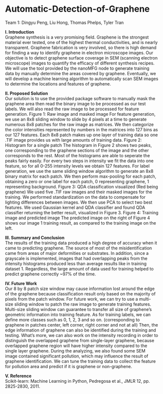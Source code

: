 # Automatic-Detection-of-Graphene
Team 1: Dingyu Peng, Liu Hong, Thomas Phelps, Tyler Tran

**I. Introduction**  
Graphene synthesis is a very promising field. Graphene is the strongest material ever tested, one
of the highest thermal conductivities, and is nearly transparent. Graphene fabrication is very
involved, so there is high demand for finding a way to identify graphene in electron microscope
images.
Our objective is to detect graphene surface coverage in SEM (scanning electron microscope)
images to quantify the efficacy of different synthesis recipes. We will use the tool provided by
the nanoMFG node to generate training data by manually determine the areas covered by
graphene. Eventually, we will develop a machine learning algorithm to automatically scan SEM
images to determine the locations and features of graphene.

**II. Proposed Solution**  
Our solution is to use the provided package software to manually mask the graphene area then
read the binary image to be processed as our test labels. We will also read the raw image to be
processed for feature generation.
Figure 1: Raw image and masked image
For feature generation, we use an 8x8 sliding window to slide by 4 pixels at a time to generate
numerous 8x8 patches for the raw image as matrices. We then categorize the color intensities
represented by numbers in the matrices into 127 bins as our 127 features. Each 8x8 patch makes
up one layer of training data so one .TIF image provides us with large amounts of training data.
Figure 2: Histogram for a single patch
The histogram in Figure 2 shows two peaks, one corresponding to the graphene sections of the
image and the other corresponds to the rest. Most of the histograms are able to seperate the peaks
fairly easily. For every two steps in intensity we fit the data into one feature, so for all 0-255
intensity levels we obtain 127 features.
For label generation, we use the same sliding window algorithm to generate an 8x8 binary matrix
for each patch. We then perform max-pooling for each patch, obtaining a zero or one label for
each patch, 0 representing graphene, 1 representing background.
Figure 3: QDA classification visualized (Red being graphene)
We used five .TIF raw images and their masked images for the training. We performed
standardization on the data to compensate for lighting differences between images. We then use
PCA to select two best features. We used Gaussian kernel and QDA classifier and found QDA
classifier returning the better result, visualized in Figure 3.
Figure 4: Training image and predicted image
The predicted image on the right of Figure 4 shows our image 1 training result, as compared to
the training image on the left.

**III. Summary and Conclusion**  
The results of the training data produced a high degree of accuracy when it
came to predicting graphene. The source of most of the misidentification came from areas of
major deformities or substrates. In addition, since a grayscale is implemented, images that had
overlapping peaks from the intensity histograms produced less than average results like in
training dataset 1. Regardless, the large amount of data used for training helped to predict
graphene correctly ~97% of the time.

**IV. Future Work**  
Our 8 by 8 patch size window may cause information lost around the edge of the graphene
because classification result only based on the majority of pixels from the patch window.
For future work, we can try to use a multi-size sliding window to patch the raw image to
generate training features. Multi-size sliding window can guarantee to transfer all size of
graphene’s geometric information into training feature. As for training labels, we can define
more classes such as 0, 1, 2, 3 and so on. (corresponding to graphene in patches center, left
corner, right corner and not at all) Then, the edge information of graphene can also be identified
during the training and testing. What’s more, we can also work on the intensity recording in
order to distinguish the overlapped graphene from single-layer graphene, because overlapped
graphene region will have higher intensity compared to the single layer graphene. During the
analyzing, we also found some SEM image contained significant pollution, which may influence
the result of graphene identification. We can tune the training data to collect the feature for
pollution area and predict if it is graphene or non-graphene.

**V. Reference**  
Scikit-learn: Machine Learning in Python, Pedregosa et al., JMLR 12, pp. 2825-2830, 2011.
